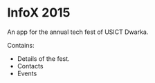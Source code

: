 InfoX 2015
============

An app for the annual tech fest of USICT Dwarka.

Contains:
* Details of the fest.
* Contacts
* Events
